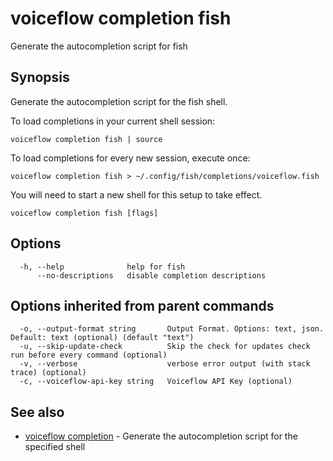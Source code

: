 # voiceflow completion fish

Generate the autocompletion script for fish

## Synopsis

Generate the autocompletion script for the fish shell.

To load completions in your current shell session:

	voiceflow completion fish | source

To load completions for every new session, execute once:

	voiceflow completion fish > ~/.config/fish/completions/voiceflow.fish

You will need to start a new shell for this setup to take effect.


```
voiceflow completion fish [flags]
```

## Options

```
  -h, --help              help for fish
      --no-descriptions   disable completion descriptions
```

## Options inherited from parent commands

```
  -o, --output-format string       Output Format. Options: text, json. Default: text (optional) (default "text")
  -u, --skip-update-check          Skip the check for updates check run before every command (optional)
  -v, --verbose                    verbose error output (with stack trace) (optional)
  -c, --voiceflow-api-key string   Voiceflow API Key (optional)
```

## See also

* [voiceflow completion](/cmd/voiceflow_completion/)	 - Generate the autocompletion script for the specified shell

